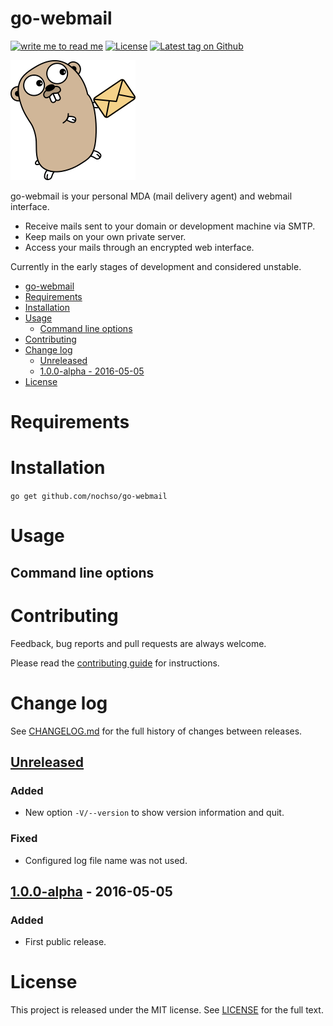 # go-webmail

[![write me to read me](https://img.shields.io/badge/writeme-readme-blue.svg)](https://github.com/nochso/writeme)
[![License](https://img.shields.io/github/license/nochso/go-webmail.svg)](https://packagist.org/packages/nochso/go-webmail)
[![Latest tag on Github](https://img.shields.io/github/tag/nochso/go-webmail.svg)](https://github.com/nochso/go-webmail/tags)

![go-webmail logo](logo.png)

go-webmail is your personal MDA (mail delivery agent) and webmail interface.

- Receive mails sent to your domain or development machine via SMTP.
- Keep mails on your own private server.
- Access your mails through an encrypted web interface.

Currently in the early stages of development and considered unstable.

- [go-webmail](#go-webmail)
- [Requirements](#requirements)
- [Installation](#installation)
- [Usage](#usage)
    - [Command line options](#command-line-options)
- [Contributing](#contributing)
- [Change log](#change-log)
    - [Unreleased](#unreleased)
    - [1.0.0-alpha - 2016-05-05](#100-alpha---2016-05-05)
- [License](#license)

# Requirements

# Installation
`go get github.com/nochso/go-webmail`

# Usage

## Command line options

# Contributing
Feedback, bug reports and pull requests are always welcome.

Please read the [contributing guide](CONTRIBUTING.md) for instructions.

# Change log
See [CHANGELOG.md](CHANGELOG.md) for the full history of changes between
releases.

## [Unreleased]

### Added
- New option `-V/--version` to show version information and quit.

### Fixed
- Configured log file name was not used.


## [1.0.0-alpha] - 2016-05-05

### Added
- First public release.

[Unreleased]: https://github.com/nochso/go-webmail/compare/1.0.0-alpha...HEAD
[1.0.0-alpha]: https://github.com/nochso/go-webmail/compare/3bff6366de08d8f72d861983eba78034812254d9...1.0.0-alpha



# License
This project is released under the MIT license. See [LICENSE](LICENSE) for the
full text.
